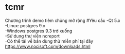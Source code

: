 # tcmr
Chương trình demo tiêm chủng mở rộng
#Yêu cầu
-Qt 5.x</br>
-Linux: postgres 9.x</br>
-Windows:postgres 9.3 trở xuống</br>
-Sử dung thư viện ncreport</br>
-Có thể tải về bản dùng thử miễn phí tại đây https://www.nocisoft.com/downloads.html</br>
